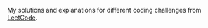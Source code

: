 My solutions and explanations for different coding challenges from [LeetCode](https://leetcode.com/).

